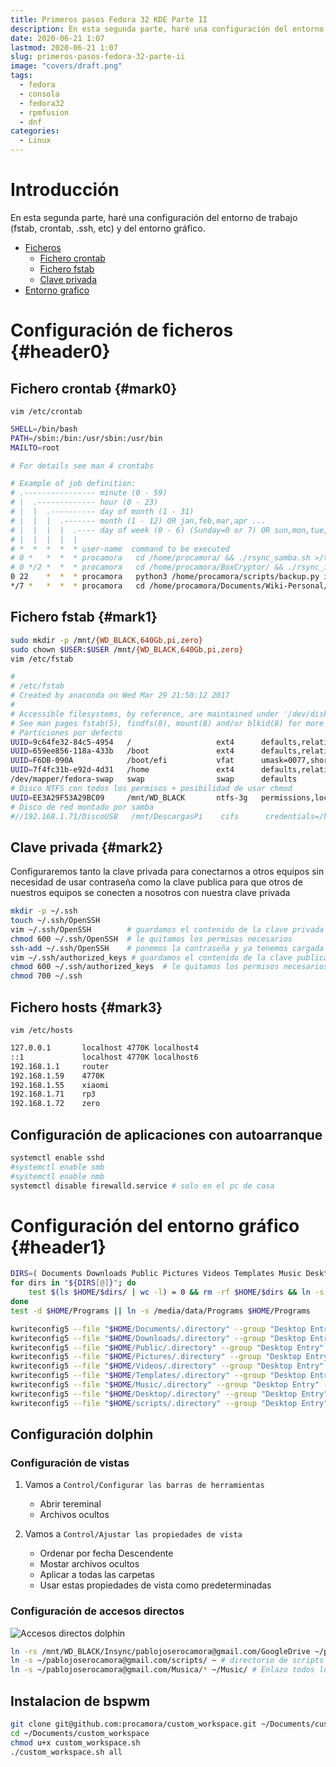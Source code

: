```yaml
---
title: Primeros pasos Fedora 32 KDE Parte II
description: En esta segunda parte, haré una configuración del entorno de trabajo (fstab, crontab, .ssh, etc) y del entorno gráfico.
date: 2020-06-21 1:07
lastmod: 2020-06-21 1:07
slug: primeros-pasos-fedora-32-parte-ii
image: "covers/draft.png"
tags:
  - fedora
  - consola
  - fedora32
  - rpmfusion
  - dnf
categories:
  - Linux
---
```



# Introducción

En esta segunda parte, haré una configuración del entorno de trabajo (fstab, crontab, .ssh, etc) y del entorno gráfico.

- [Ficheros](#header0)
    - [Fichero crontab](#mark0)
    - [Fichero fstab](#mark1)
    - [Clave privada](#mark2)
- [Entorno grafico](#header1)


# Configuración de ficheros {#header0}

## Fichero crontab {#mark0}

`vim /etc/crontab`

```bash
SHELL=/bin/bash
PATH=/sbin:/bin:/usr/sbin:/usr/bin
MAILTO=root

# For details see man 4 crontabs

# Example of job definition:
# .---------------- minute (0 - 59)
# |  .------------- hour (0 - 23)
# |  |  .---------- day of month (1 - 31)
# |  |  |  .------- month (1 - 12) OR jan,feb,mar,apr ...
# |  |  |  |  .---- day of week (0 - 6) (Sunday=0 or 7) OR sun,mon,tue,wed,thu,fri,sat
# |  |  |  |  |
# *  *  *  *  * user-name  command to be executed
# 0 *	*  *  *	procamora	cd /home/procamora/ && ./rsync_samba.sh >/tmp/rsync.log 2>&1 
# 0 */2	*  *  *	procamora	cd /home/procamora/BoxCryptor/ && ./rsync_i7.sh >/tmp/rsync_gdrive.log 2>&1
0 22	*  *  *	procamora	python3 /home/procamora/scripts/backup.py i7_rsync.sh >> /tmp/rsync_gdrive.log 2>&1
*/7 *	*  *  *	procamora	cd /home/procamora/Documents/Wiki-Personal/ && bash pushgit.sh >> /tmp/wiki.log 2>&1
```



## Fichero fstab {#mark1}

```bash
sudo mkdir -p /mnt/{WD_BLACK,640Gb,pi,zero}
sudo chown $USER:$USER /mnt/{WD_BLACK,640Gb,pi,zero}
vim /etc/fstab
```


```bash
#
# /etc/fstab
# Created by anaconda on Wed Mar 29 21:50:12 2017
#
# Accessible filesystems, by reference, are maintained under '/dev/disk'
# See man pages fstab(5), findfs(8), mount(8) and/or blkid(8) for more info
# Particiones por defecto
UUID=9c64fe32-84c5-4954   /                   ext4      defaults,relatime               1 1
UUID=659ee856-118a-433b   /boot               ext4      defaults,relatime               1 2
UUID=F6DB-090A            /boot/efi           vfat      umask=0077,shortname=winnt      0 2
UUID=7f4fc31b-e92d-4d31   /home               ext4      defaults,relatime               1 2
/dev/mapper/fedora-swap   swap                swap      defaults                        0 0
# Disco NTFS con todos los permisos + posibilidad de usar chmod
UUID=EE3A29F53A29BC09     /mnt/WD_BLACK       ntfs-3g   permissions,locale=es_ES.utf8   0 2
# Disco de red montado por samba
#//192.168.1.71/DiscoUSB   /mnt/DescargasPi    cifs      credentials=/home/procamora/.smbcredentials,iocharset=utf8,sec=ntlm  0  0
```




## Clave privada {#mark2}

Configuraremos tanto la clave privada para conectarnos a otros equipos sin necesidad de usar contraseña como la clave publica para que otros de nuestros equipos se conecten a nosotros con nuestra clave privada

```bash
mkdir -p ~/.ssh
touch ~/.ssh/OpenSSH
vim ~/.ssh/OpenSSH        # guardamos el contenido de la clave privada
chmod 600 ~/.ssh/OpenSSH  # le quitamos los permisos necesarios
ssh-add ~/.ssh/OpenSSH    # ponemos la contraseña y ya tenemos cargada la clave
vim ~/.ssh/authorized_keys # guardamos el contenido de la clave publica
chmod 600 ~/.ssh/authorized_keys  # le quitamos los permisos necesarios
chmod 700 ~/.ssh
```


## Fichero hosts {#mark3}

`vim /etc/hosts`

```bash
127.0.0.1       localhost 4770K localhost4
::1             localhost 4770K localhost6
192.168.1.1     router
192.168.1.59    4770K
192.168.1.55    xiaomi
192.168.1.71    rp3
192.168.1.72    zero
```


## Configuración de aplicaciones con autoarranque

```bash
systemctl enable sshd
#systemctl enable smb
#systemctl enable nmb
systemctl disable firewalld.service # solo en el pc de casa
```




# Configuración del entorno gráfico {#header1}


```bash
DIRS=( Documents Downloads Public Pictures Videos Templates Music Desktop )
for dirs in "${DIRS[@]}"; do
    test $(ls $HOME/$dirs/ | wc -l) = 0 && rm -rf $HOME/$dirs && ln -s /media/data/$dirs $HOME/$dirs
done
test -d $HOME/Programs || ln -s /media/data/Programs $HOME/Programs

kwriteconfig5 --file "$HOME/Documents/.directory" --group "Desktop Entry" --key "Icon" "folder-documents"
kwriteconfig5 --file "$HOME/Downloads/.directory" --group "Desktop Entry" --key "Icon" "folder-downloads"
kwriteconfig5 --file "$HOME/Public/.directory" --group "Desktop Entry" --key "Icon" "folder-public"
kwriteconfig5 --file "$HOME/Pictures/.directory" --group "Desktop Entry" --key "Icon" "folder-pictures"
kwriteconfig5 --file "$HOME/Videos/.directory" --group "Desktop Entry" --key "Icon" "folder-videos"
kwriteconfig5 --file "$HOME/Templates/.directory" --group "Desktop Entry" --key "Icon" "folder-templates"
kwriteconfig5 --file "$HOME/Music/.directory" --group "Desktop Entry" --key "Icon" "folder-music"
kwriteconfig5 --file "$HOME/Desktop/.directory" --group "Desktop Entry" --key "Icon" "desktop"
kwriteconfig5 --file "$HOME/scripts/.directory" --group "Desktop Entry" --key "Icon" "folder-script"
```

## Configuración dolphin

### Configuración de vistas

1. Vamos a `Control/Configurar las barras de herramientas`
    - Abrir tereminal
    - Archivos ocultos

2. Vamos a `Control/Ajustar las propiedades de vista`
    - Ordenar por fecha Descendente
    - Mostar archivos ocultos
    - Aplicar a todas las carpetas
    - Usar estas propiedades de vista como predeterminadas

### Configuración de accesos directos

![Accesos directos dolphin](/images/2017/2017-03-31-acceos_directos_dolphin.png)


```bash
ln -rs /mnt/WD_BLACK/Insync/pablojoserocamora@gmail.com/GoogleDrive ~/pablojoserocamora@gmail.com
ln -s ~/pablojoserocamora@gmail.com/scripts/ ~ # directorio de scripts
ln -s ~/pablojoserocamora@gmail.com/Musica/* ~/Music/ # Enlazo todos los discos
```



## Instalacion de bspwm

```bash
git clone git@github.com:procamora/custom_workspace.git ~/Documents/custom_workspace
cd ~/Documents/custom_workspace
chmod u+x custom_workspace.sh
./custom_workspace.sh all
```
